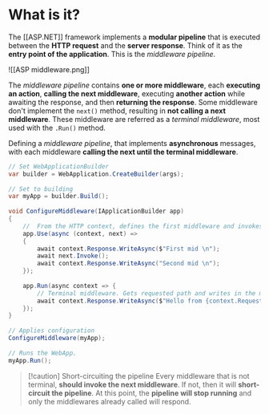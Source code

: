 # What is it?

The [[ASP.NET]] framework implements a **modular pipeline** that is executed between the **HTTP request** and the **server response**. Think of it as the **entry point of the application**. This is the *middleware pipeline*.

![[ASP middleware.png]]

The *middleware pipeline* contains **one or more middleware**, each **executing an action**, **calling the next middleware**, executing **another action** while awaiting the response, and then **returning the response**.
Some middleware don't implement the `next()` method, resulting in **not calling a next middleware**. These middleware are referred as a *terminal middleware*, most used with the `.Run()` method.

Defining a *middleware pipeline*, that implements **asynchronous** messages, with each middleware **calling the next until the terminal middleware**.

```csharp
// Set WebApplicationBuilder  
var builder = WebApplication.CreateBuilder(args);  
  
// Set to building  
var myApp = builder.Build();  
  
void ConfigureMiddleware(IApplicationBuilder app)  
{  
    //  From the HTTP context, defines the first middleware and invokes the second  
    app.Use(async (context, next) =>  
    {  
        await context.Response.WriteAsync($"First mid \n");  
        await next.Invoke();  
        await context.Response.WriteAsync("Second mid \n");  
    });  
      
    app.Run(async context => {  
        // Terminal middleware. Gets requested path and writes in the message  
        await context.Response.WriteAsync($"Hello from {context.Request.Path} \n");  
    });  
}  
  
// Applies configuration  
ConfigureMiddleware(myApp);  
  
// Runs the WebApp.  
myApp.Run();
```

>[!caution] Short-circuiting the pipeline
>Every middleware that is not terminal, **should invoke the next middleware**. If 
>not, then it will **short-circuit the pipeline**.
>At this point, the **pipeline will stop running** and only the middlewares already called will respond.
